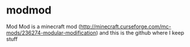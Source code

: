 # modmod
Mod Mod is a minecraft mod (http://minecraft.curseforge.com/mc-mods/236274-modular-modification) and this is the github where I keep stuff
